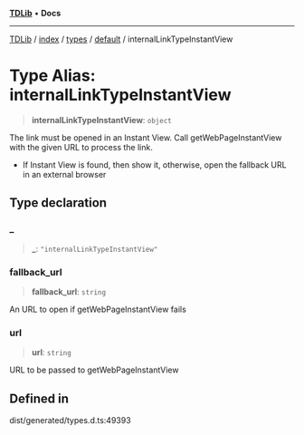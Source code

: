 [**TDLib**](../../../../../../README.md) • **Docs**

***

[TDLib](../../../../../../modules.md) / [index](../../../../../README.md) / [types](../../../README.md) / [default](../README.md) / internalLinkTypeInstantView

# Type Alias: internalLinkTypeInstantView

> **internalLinkTypeInstantView**: `object`

The link must be opened in an Instant View. Call getWebPageInstantView with the given URL to process the link.

- If Instant View is found, then show it, otherwise, open the fallback URL in an external browser

## Type declaration

### \_

> **\_**: `"internalLinkTypeInstantView"`

### fallback\_url

> **fallback\_url**: `string`

An URL to open if getWebPageInstantView fails

### url

> **url**: `string`

URL to be passed to getWebPageInstantView

## Defined in

dist/generated/types.d.ts:49393
